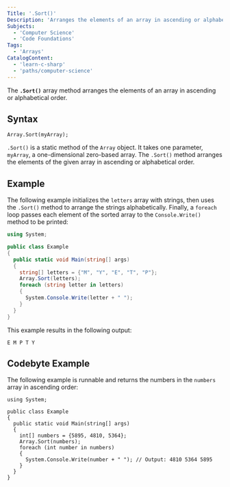 ```yaml
---
Title: '.Sort()'
Description: 'Arranges the elements of an array in ascending or alphabetical order.'
Subjects:
  - 'Computer Science'
  - 'Code Foundations'
Tags:
  - 'Arrays'
CatalogContent:
  - 'learn-c-sharp'
  - 'paths/computer-science'
---
```


The **`.Sort()`** array method arranges the elements of an array in ascending or alphabetical order.

## Syntax

```pseudo
Array.Sort(myArray);
```

`.Sort()` is a static method of the `Array` object. It takes one parameter, `myArray`, a one-dimensional zero-based array. The `.Sort()` method arranges the elements of the given array in ascending or alphabetical order.

## Example

The following example initializes the `letters` array with strings, then uses the `.Sort()` method to arrange the strings alphabetically. Finally, a `foreach` loop passes each element of the sorted array to the `Console.Write()` method to be printed:

```cs
using System;

public class Example
{
  public static void Main(string[] args)
  {
    string[] letters = {"M", "Y", "E", "T", "P"};
    Array.Sort(letters);
    foreach (string letter in letters)
    {
      System.Console.Write(letter + " ");
    }
  }
}
```

This example results in the following output:

```shell
E M P T Y
```

## Codebyte Example

The following example is runnable and returns the numbers in the `numbers` array in ascending order:

```codebyte/csharp
using System;

public class Example
{
  public static void Main(string[] args)
  {
    int[] numbers = {5895, 4810, 5364};
    Array.Sort(numbers);
    foreach (int number in numbers)
    {
      System.Console.Write(number + " "); // Output: 4810 5364 5895 
    }
  }
}
```
